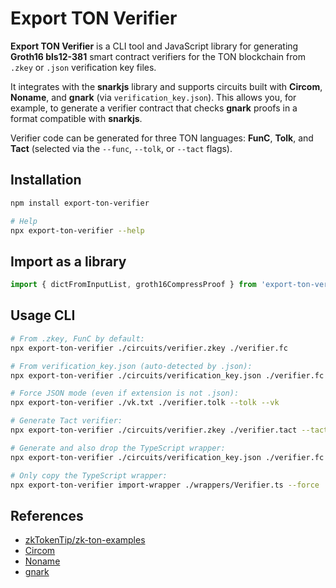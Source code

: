 # Export TON Verifier

**Export TON Verifier** is a CLI tool and JavaScript library for generating **Groth16 bls12-381** smart contract verifiers for the TON blockchain from `.zkey` or `.json` verification key files.

It integrates with the **snarkjs** library and supports circuits built with **Circom**, **Noname**, and **gnark** (via `verification_key.json`).
This allows you, for example, to generate a verifier contract that checks **gnark** proofs in a format compatible with **snarkjs**.

Verifier code can be generated for three TON languages: **FunC**, **Tolk**, and **Tact** (selected via the `--func`, `--tolk`, or `--tact` flags).

## Installation

```bash
npm install export-ton-verifier

# Help
npx export-ton-verifier --help
```

## Import as a library

```ts
import { dictFromInputList, groth16CompressProof } from 'export-ton-verifier';
```

## Usage CLI

```sh
# From .zkey, FunC by default:
npx export-ton-verifier ./circuits/verifier.zkey ./verifier.fc

# From verification_key.json (auto-detected by .json):
npx export-ton-verifier ./circuits/verification_key.json ./verifier.fc

# Force JSON mode (even if extension is not .json):
npx export-ton-verifier ./vk.txt ./verifier.tolk --tolk --vk

# Generate Tact verifier:
npx export-ton-verifier ./circuits/verifier.zkey ./verifier.tact --tact

# Generate and also drop the TypeScript wrapper:
npx export-ton-verifier ./circuits/verification_key.json ./verifier.fc --func --wrapper-dest ./wrappers/ --force

# Only copy the TypeScript wrapper:
npx export-ton-verifier import-wrapper ./wrappers/Verifier.ts --force
```

## References

- [zkTokenTip/zk-ton-examples](https://github.com/zkTokenTip/zk-ton-examples)
- [Circom](https://docs.circom.io/)
- [Noname](https://github.com/zksecurity/noname)
- [gnark](https://github.com/Consensys/gnark)